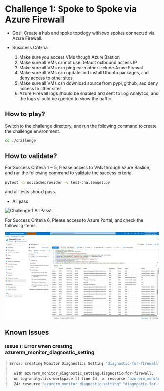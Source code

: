 # Challenge 1: Spoke to Spoke via Azure Firewall

- Goal: Create a hub and spoke topology with two spokes connected via Azure Firewall.

- Susccess Criteria
  1. Make sure you access VMs though Azure Bastion
  2. Make sure all VMs cannot use Default outbound access IP
  3. Make sure all VMs can ping each other include Azure Firewall
  4. Make sure all VMs can update and install Ubuntu packages, and deny access to other sites
  5. Make sure all VMs can download source from pypi, github, and deny access to other sites
  6. Azure Firewall logs should be enabled and sent to Log Analytics, and the logs should be queried to show the traffic.

## How to play?

Switch to the challenge directory, and run the following command to create the challenge environment.

``` bash
cd ./challenge
```

## How to validate?

For Success Criteria 1 ~ 5, Please access to VMs through Azure Bastion, and run the following command to validate the success criteria.

``` bash
pytest -p no:cacheprovider -v test-challenge1.py
```

and all tests should pass.

- All pass

![Challenge 1 All Pass!](./images/test-ch1-allpass.gif)

For Success Criteria 6, Please access to Azure Portal, and check the following items.

![Azure Firewall Vaildation](./images/firewall-vaildation.png)

## Known Issues

### Issue 1: Error when creating azurerm_monitor_diagnostic_setting

``` bash
│ Error: creating Monitor Diagnostics Setting "diagnostic-for-firewall" for Resource "/subscriptions//resourceGroups/rg-challenge-01/providers/Microsoft.Network/azureFirewalls/firewall": insights.DiagnosticSettingsClient#CreateOrUpdate: Failure responding to request: StatusCode=400 -- Original Error: autorest/azure: Service returned an error. Status=400 Code="BadRequest" Message="Invalid API version used to modify diagnostic setting with one or more category groups selected: diagnostic-for-firewall, please use version higher than: 2021-05-01-preview"
│
│   with azurerm_monitor_diagnostic_setting.diagnostic-for-firewall,
│   on log-analystics-workspace.tf line 24, in resource "azurerm_monitor_diagnostic_setting" "diagnostic-for-firewall":
│   24: resource "azurerm_monitor_diagnostic_setting" "diagnostic-for-firewall" {
```
